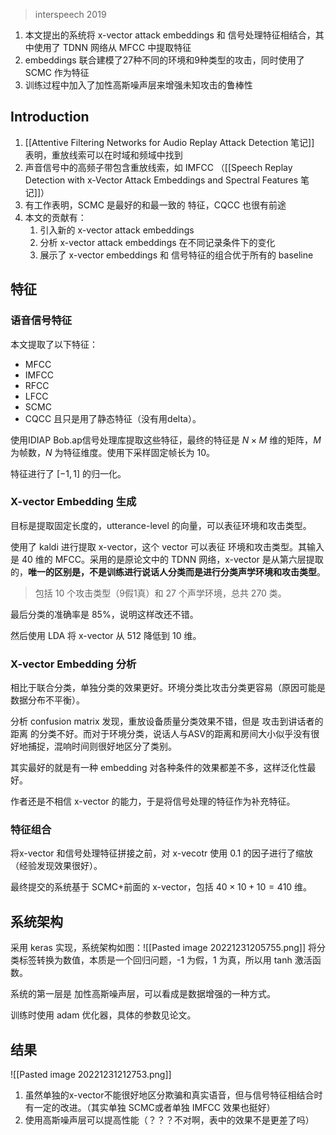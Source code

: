 > interspeech 2019

1. 本文提出的系统将 x-vector attack embeddings 和 信号处理特征相结合，其中使用了 TDNN 网络从 MFCC 中提取特征
2. embeddings 联合建模了27种不同的环境和9种类型的攻击，同时使用了 SCMC 作为特征
3. 训练过程中加入了加性高斯噪声层来增强未知攻击的鲁棒性

## Introduction

1. [[Attentive Filtering Networks for Audio Replay Attack Detection 笔记]] 表明，重放线索可以在时域和频域中找到
2. 声音信号中的高频子带包含重放线索，如 IMFCC （[[Speech Replay Detection with x-Vector Attack Embeddings and Spectral Features 笔记]]）
3. 有工作表明，SCMC 是最好的和最一致的 特征，CQCC 也很有前途
4. 本文的贡献有：
	1. 引入新的 x-vector attack embeddings
	2. 分析 x-vector attack embeddings 在不同记录条件下的变化
	3. 展示了 x-vector embeddings 和 信号特征的组合优于所有的 baseline

## 特征

### 语音信号特征

本文提取了以下特征：
+ MFCC
+ IMFCC
+ RFCC
+ LFCC
+ SCMC
+ CQCC
且只是用了静态特征（没有用delta）。

使用IDIAP Bob.ap信号处理库提取这些特征，最终的特征是 $N\times M$ 维的矩阵，$M$ 为帧数，$N$ 为特征维度。使用下采样固定帧长为 10。

特征进行了 $[-1,1]$ 的归一化。

### X-vector Embedding 生成

目标是提取固定长度的，utterance-level 的向量，可以表征环境和攻击类型。

使用了 kaldi 进行提取 x-vector，这个 vector 可以表征 环境和攻击类型。其输入是 40 维的 MFCC。采用的是原论文中的 TDNN 网络，x-vector 是从第六层提取的，**唯一的区别是，不是训练进行说话人分类而是进行分类声学环境和攻击类型**。

> 包括 10 个攻击类型（9假1真）和 27 个声学环境，总共 270 类。

最后分类的准确率是 85%，说明这样改还不错。

然后使用 LDA 将 x-vector 从 512 降低到 10 维。

### X-vector Embedding 分析

相比于联合分类，单独分类的效果更好。环境分类比攻击分类更容易（原因可能是数据分布不平衡）。

分析 confusion matrix 发现，重放设备质量分类效果不错，但是 攻击到讲话者的距离 的分类不好。而对于环境分类，说话人与ASV的距离和房间大小似乎没有很好地捕捉，混响时间则很好地区分了类别。

其实最好的就是有一种 embedding 对各种条件的效果都差不多，这样泛化性最好。

作者还是不相信 x-vector 的能力，于是将信号处理的特征作为补充特征。

### 特征组合

将x-vector 和信号处理特征拼接之前，对 x-vecotr 使用 0.1 的因子进行了缩放（经验发现效果很好）。

最终提交的系统基于 SCMC+前面的 x-vector，包括 $40\times 10+10=410$ 维。

## 系统架构

采用 keras 实现，系统架构如图：![[Pasted image 20221231205755.png]]
将分类标签转换为数值，本质是一个回归问题，-1 为假，1 为真，所以用 tanh 激活函数。

系统的第一层是 加性高斯噪声层，可以看成是数据增强的一种方式。

训练时使用 adam 优化器，具体的参数见论文。

## 结果

![[Pasted image 20221231212753.png]]

1. 虽然单独的x-vector不能很好地区分欺骗和真实语音，但与信号特征相结合时有一定的改进。（其实单独 SCMC或者单独 IMFCC 效果也挺好）
2. 使用高斯噪声层可以提高性能（？？？不对啊，表中的效果不是更差了吗）
